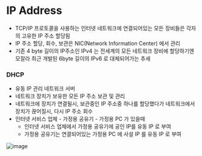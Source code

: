 # IP Address
* TCP/IP 프로토콜을 사용하는 인터넷 네트워크에 연결되어있는 모든 장비들은 각자의 고유한 IP 주소 할당됨
* IP 주소 할당, 회수, 보관은 NIC(Network Information Center) 에서 관리
* 기존 4 byte 길이의 IP주소인 IPv4 는 전세계의 모든 네트워크 장비에 할당하기엔 모잘라 최근 개발된 6byte 길이의 IPv6 로 대체되어가는 추세

### DHCP
* 유동 IP 관리 네트워크 서버
* 네트워크 장치가 보유한 모든 IP 주소 보관 및 관리
* 네트워크에 장치가 연결될시, 보관중인 IP 주소중 하나를 할당했다가 네트워크에서 장치가 끊어질시, 다시 IP 주소 회수
* 인터넷 서비스 업체 - 가정용 공유기 - 가정용 PC 가 있을때
	* 인터넷 서비스 업체에서 가정용 공유기에 공인 IP를 유동 IP 로 부여
	* 가정용 공유기는 연결되어있는 가정용 PC 에 사설 IP 를 유동 IP 로 부여
	
![image](https://user-images.githubusercontent.com/48702893/111074479-7b5ee480-8526-11eb-9cf0-3a4602449b56.png)